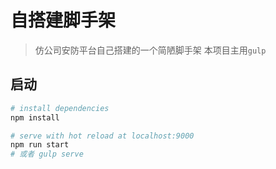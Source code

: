 <!-- @author chenhaoqiang (chenhaoqiang.irxk@gmail.com) -->
<!-- @date    2019-04-30 10:30:36 -->

# 自搭建脚手架

> 仿公司安防平台自己搭建的一个简陋脚手架
> 本项目主用`gulp`

## 启动
``` bash
# install dependencies
npm install

# serve with hot reload at localhost:9000
npm run start
# 或者 gulp serve
```
